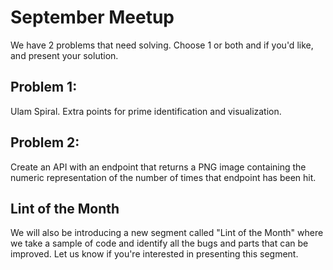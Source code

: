 # September Meetup

We have 2 problems that need solving.  Choose 1 or both and if you'd like, and present your solution. 

## Problem 1: 

Ulam Spiral. Extra points for prime identification and visualization. 

## Problem 2:

Create an API with an endpoint that returns a PNG image containing the numeric representation of the number of times that endpoint has been hit.

## Lint of the Month

We will also be introducing a new segment called "Lint of the Month" where we take a sample of code and identify all the bugs and parts that can be improved.  Let us know if you're interested in presenting this segment.
